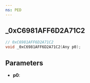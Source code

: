 ```yaml
---
ns: PED
---
```

## _0xC6981AFF6D2A71C2

```c
// 0xC6981AFF6D2A71C2
void _0xC6981AFF6D2A71C2(Any p0);
```

## Parameters
* **p0**:
